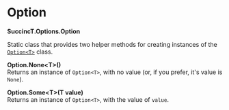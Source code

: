 ﻿# Option

**SuccincT.Options.Option**

Static class that provides two helper methods for creating instances of the [`Option<T>`](Option_T_.md) class.

**Option.None&lt;T&gt;()**  
Returns an instance of `Option<T>`, with no value (or, if you prefer, it's value is `None`).

**Option.Some&lt;T&gt;(T value)**  
Returns an instance of `Option<T>`, with the value of `value`.